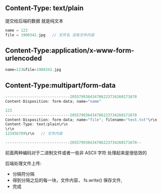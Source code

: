 ## Content-Type: text/plain
提交给后端的数据 就是纯文本
```js
name = 123
file = 1908342.jpg   // 文件名 没有文件内容
```
## Content-Type:application/x-www-form-urlencoded
```js
name=123&file=1908342.jpg 
```

## Content-Type:multipart/form-data
```js
-----------------------------205579936434786223734260171678
Content-Disposition: form-data; name="name"

123
-----------------------------205579936434786223734260171678
Content-Disposition: form-data; name="file"; filename="test.txt"\r\n
Content-Type: text/plain\r\n
\r\n
123456789\r\n   // 文件内容

-----------------------------205579936434786223734260171678--
```
前面两种编码对于二进制文件或者一些非 ASCII 字符 处理起来是很低效的


后端处理文件上传:
- 分隔符分隔
- 得到分隔之后的每一块，文件内容， fs.write() 保存文件, 
- 完成